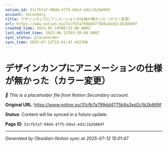 ```yaml
---
notion_id: 31cfb7a7-99dd-4775-b9a3-ed2c1b2b669f
account: Secondary
title: デザインカンプにアニメーションの仕様が無かった（カラー変更）
url: https://www.notion.so/31cfb7a799dd4775b9a3ed2c1b2b669f
created_time: 2023-05-19T00:53:00.000Z
last_edited_time: 2023-06-13T03:30:00.000Z
sync_status: placeholder
sync_time: 2025-07-12T15:01:47.442706
---
```


# デザインカンプにアニメーションの仕様が無かった（カラー変更）

*🔄 This is a placeholder file from Notion Secondary account.*

**Original URL**: https://www.notion.so/31cfb7a799dd4775b9a3ed2c1b2b669f

**Status**: Content will be synced in a future update.

**Page ID**: `31cfb7a7-99dd-4775-b9a3-ed2c1b2b669f`

---

*Generated by Obsidian-Notion sync at 2025-07-12 15:01:47*
